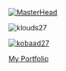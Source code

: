 [![MasterHead](https://wired-7.org/lain/src/1564627438752.jpg)]()


<p align="left"> <img src="https://komarev.com/ghpvc/?username=klouds27&label=Profile%20views&color=0e75b6&style=flat" alt="klouds27" /> </p>

<p align="left"> <a href="https://twitter.com/kobaad27" target="blank"><img src="https://img.shields.io/twitter/follow/kobaad27?logo=twitter&style=for-the-badge" alt="kobaad27" /></a> </p>



 [My Portfolio](https://my-new-portfolio-beige.vercel.app)

